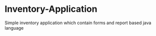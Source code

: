 # Inventory-Application
Simple inventory application which contain forms and report based java language
